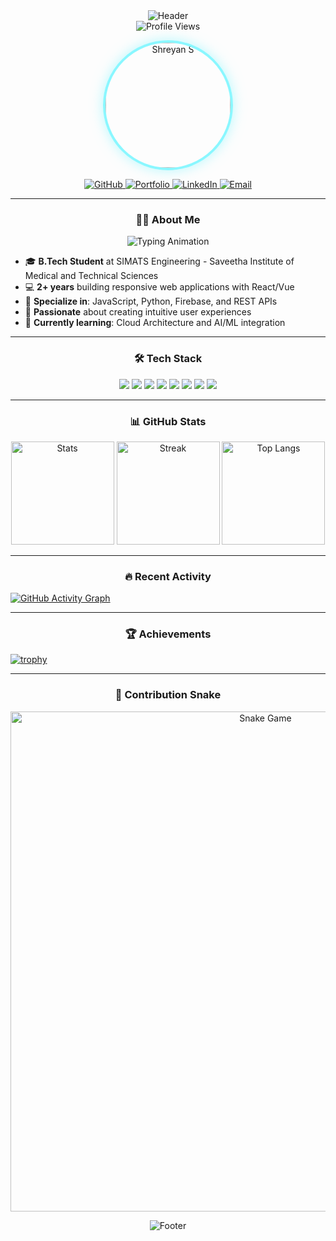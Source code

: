 <div align="center">
  <img src="https://capsule-render.vercel.app/api?type=waving&color=gradient&height=200&section=header&text=Shreyan%20S&fontSize=70&fontAlignY=35&animation=fadeIn" alt="Header"/>
</div>

<div align="center">
  <img src="https://komarev.com/ghpvc/?username=Shreyan1590&label=Profile%20Views&color=ff69b4&style=flat-square" alt="Profile Views">
</div>

<p align="center">
  <img src="https://avatars.githubusercontent.com/u/154342127?v=4" height="200" style="border-radius: 50%; border: 4px solid #8AF7FF; box-shadow: 0 0 20px rgba(138, 247, 255, 0.6);" alt="Shreyan S"/>
</p>

<p align="center"> 
  <a href="https://github.com/Shreyan1590" target="_blank">
    <img src="https://img.shields.io/badge/GitHub-181717?style=for-the-badge&logo=github&logoColor=white" alt="GitHub"/>
  </a>
  <a href="https://www.shreyan.site" target="_blank">
    <img src="https://img.shields.io/badge/Portfolio-8AF7FF?style=for-the-badge&logo=Firefox&logoColor=black" alt="Portfolio"/>
  </a>
  <a href="https://www.linkedin.com/in/shreyan-s2596/" target="_blank">
    <img src="https://img.shields.io/badge/LinkedIn-0077B5?style=for-the-badge&logo=linkedin&logoColor=white" alt="LinkedIn"/>
  </a>
  <a href="mailto:shreyanofficial25@gmail.com">
    <img src="https://img.shields.io/badge/Email-D14836?style=for-the-badge&logo=gmail&logoColor=white" alt="Email"/>
  </a>
</p>

---

### <div align="center">👨‍💻 About Me</div>

<p align="center">
  <img src="https://readme-typing-svg.herokuapp.com?font=Fira+Code&size=24&duration=4000&pause=500&color=8AF7FF&center=true&vCenter=true&width=435&lines=FullStack+Developer;UI%2FUX+Enthusiast;Problem+Solver;Tech+Explorer" alt="Typing Animation"/>
</p>

- 🎓 **B.Tech Student** at SIMATS Engineering - Saveetha Institute of Medical and Technical Sciences  
- 💻 **2+ years** building responsive web applications with React/Vue  
- 🚀 **Specialize in**: JavaScript, Python, Firebase, and REST APIs  
- 🎨 **Passionate** about creating intuitive user experiences  
- 🌱 **Currently learning**: Cloud Architecture and AI/ML integration  

---

### <div align="center">🛠 Tech Stack</div>

<p align="center">
  <img src="https://img.shields.io/badge/React-61DAFB?logo=react&logoColor=black&style=for-the-badge"/>
  <img src="https://img.shields.io/badge/JavaScript-F7DF1E?logo=javascript&logoColor=black&style=for-the-badge"/>
  <img src="https://img.shields.io/badge/TypeScript-3178C6?logo=typescript&logoColor=white&style=for-the-badge"/>
  <img src="https://img.shields.io/badge/Python-3776AB?logo=python&logoColor=white&style=for-the-badge"/>
  <img src="https://img.shields.io/badge/Firebase-FFCA28?logo=firebase&logoColor=black&style=for-the-badge"/>
  <img src="https://img.shields.io/badge/HTML5-E34F26?logo=html5&logoColor=white&style=for-the-badge"/>
  <img src="https://img.shields.io/badge/Node.js-339933?logo=node.js&logoColor=white&style=for-the-badge"/>
  <img src="https://img.shields.io/badge/TailwindCSS-06B6D4?logo=tailwind-css&logoColor=white&style=for-the-badge"/>
</p>

---

### <div align="center">📊 GitHub Stats</div>

<div align="center">
  <img src="https://github-readme-stats.vercel.app/api?username=Shreyan1590&show_icons=true&theme=dracula&hide_border=true" height="165" alt="Stats"/>
  <img src="https://streak-stats.demolab.com?user=Shreyan1590&theme=dracula&hide_border=true" height="165" alt="Streak"/>
  <img src="https://github-readme-stats.vercel.app/api/top-langs/?username=Shreyan1590&layout=compact&theme=dracula&hide_border=true" height="165" alt="Top Langs"/>
</div>

---

### <div align="center">🔥 Recent Activity</div>

[![GitHub Activity Graph](https://github-readme-activity-graph.vercel.app/graph?username=Shreyan1590&theme=github-compact&hide_border=true&radius=16&bg_color=151515&title_color=8AF7FF)](https://github.com/ashutosh00710/github-readme-activity-graph)

---

### <div align="center">🏆 Achievements</div>

[![trophy](https://github-profile-trophy.vercel.app/?username=Shreyan1590&theme=gruvbox&margin-w=15&row=1&column=7)](https://github.com/ryo-ma/github-profile-trophy)

---

### <div align="center">🐍 Contribution Snake</div>

<p align="center">
  <img src="https://raw.githubusercontent.com/Shreyan1590/Shreyan1590/output/snake.svg" alt="Snake Game" width="800"/>
</p>

<div align="center">
  <img src="https://capsule-render.vercel.app/api?type=waving&color=gradient&height=100&section=footer&fontSize=30&fontAlignY=65" alt="Footer"/>
</div>

